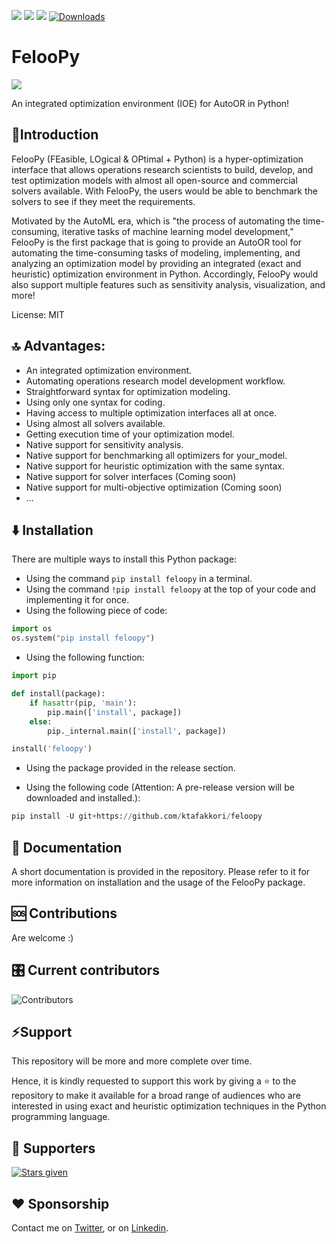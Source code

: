 ![](https://img.shields.io/github/stars/ktafakkori/feloopy?style=social)
![](https://img.shields.io/github/languages/code-size/ktafakkori/feloopy?style=social)
![](https://hitcounter.pythonanywhere.com/count/tag.svg?url=https://github.com/ktafakkori/feloopy/)
[![Downloads](https://static.pepy.tech/personalized-badge/feloopy?period=total&units=international_system&left_color=black&right_color=blue&left_text=Downloads)](https://pepy.tech/project/feloopy)

# FelooPy

![](images/feloopy.png)

An integrated optimization environment (IOE) for AutoOR in Python!

## 🐍Introduction

FelooPy (FEasible, LOgical & OPtimal + Python) is a hyper-optimization interface that allows operations research scientists to build, develop, and test optimization models with almost all open-source and commercial solvers available. With FelooPy, the users would be able to benchmark the solvers to see if they meet the requirements.

Motivated by the AutoML era, which is "the process of automating the time-consuming, iterative tasks of machine learning model development," FelooPy is the first package that is going to provide an AutoOR tool for automating the time-consuming tasks of modeling, implementing, and analyzing an optimization model by providing an integrated (exact and heuristic) optimization environment in Python. Accordingly, FelooPy would also support multiple features such as sensitivity analysis, visualization, and more!

License: MIT

## 🔝 Advantages:

- An integrated optimization environment.
- Automating operations research model development workflow.
- Straightforward syntax for optimization modeling.
- Using only one syntax for coding.
- Having access to multiple optimization interfaces all at once.
- Using almost all solvers available.
- Getting execution time of your optimization model.
- Native support for sensitivity analysis.
- Native support for benchmarking all optimizers for your_model.
- Native support for heuristic optimization with the same syntax.
- Native support for solver interfaces (Coming soon)
- Native support for multi-objective optimization (Coming soon)
- ...

## ⬇️ Installation

There are multiple ways to install this Python package:

- Using the command `pip install feloopy` in a terminal.
- Using the command `!pip install feloopy` at the top of your code and implementing it for once.
- Using the following piece of code:

```python
import os
os.system("pip install feloopy")
```

- Using the following function:

```python
import pip

def install(package):
    if hasattr(pip, 'main'):
        pip.main(['install', package])
    else:
        pip._internal.main(['install', package])

install('feloopy')
```

- Using the package provided in the release section.

- Using the following code (Attention: A pre-release version will be downloaded and installed.):

```python
pip install -U git+https://github.com/ktafakkori/feloopy
```

## 📄 Documentation

A short documentation is provided in the repository. Please refer to it for more information on installation and the usage of the FelooPy package. 

## 🆘 Contributions

Are welcome :)

## 🎛️ Current contributors

![Contributors](https://contrib.rocks/image?repo=ktafakkori/feloopy)

## ⚡Support

This repository will be more and more complete over time.

Hence, it is kindly requested to support this work by giving a ⭐ to the repository to make it available for a broad range of audiences who are interested in using exact and heuristic optimization techniques in the Python programming language.

## 💫 Supporters

[![Stars given](https://reporoster.com/stars/dark/ktafakkori/feloopy)](https://github.com/ktafakkori/feloopy/stargazers)

## ❤️ Sponsorship

Contact me on [Twitter][1], or on [Linkedin][2].

[1]: https://twitter.com/ktafakkori
[2]: https://www.linkedin.com/in/keivan-tafakkori/
